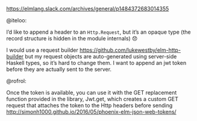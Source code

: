 https://elmlang.slack.com/archives/general/p1484372683014355

@iteloo:

I’d like to append a header to an `Http.Request`, but it’s an opaque type (the record structure is hidden in the module internals) :disappointed:


I would use a request builder https://github.com/lukewestby/elm-http-builder  but my request objects are auto-generated using server-side Haskell types, so it’s hard to change them. I want to append an jwt token before they are actually sent to the server.

@rofrol:

Once the token is available, you can use it with the GET replacement function provided in the library, Jwt.get, which creates a custom GET request that attaches the token to the Http headers before sending http://simonh1000.github.io/2016/05/phoenix-elm-json-web-tokens/
